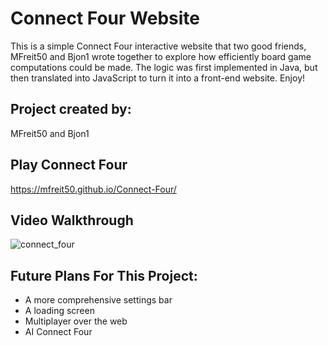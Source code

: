 # Connect Four Website

This is a simple Connect Four interactive website that two good friends, MFreit50 and Bjon1 wrote together to explore how efficiently board game computations could be made. The logic was first implemented in Java, but then translated into JavaScript to turn it into a front-end website. Enjoy!

## Project created by:
MFreit50 and Bjon1

## Play Connect Four
https://mfreit50.github.io/Connect-Four/ 

## Video Walkthrough
![connect_four](https://github.com/MFreit50/Connect-Four/assets/98132824/35df07ca-b68e-4be4-8248-fdee42104590)

## Future Plans For This Project:
- A more comprehensive settings bar
- A loading screen
- Multiplayer over the web
- AI Connect Four
